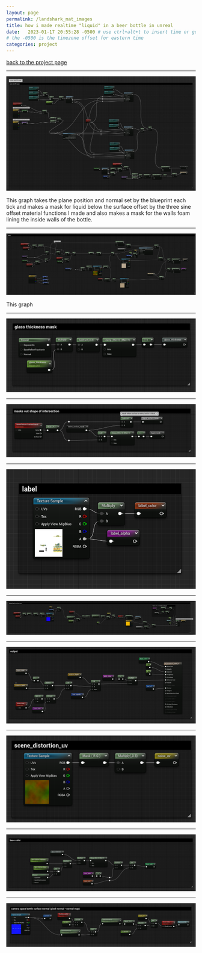 ```yaml
---
layout: page
permalink: /landshark_mat_images
title: how i made realtime "liquid" in a beer bottle in unreal
date:   2023-01-17 20:55:28 -0500 # use ctrl+alt+t to insert time or go to command palette
# the -0500 is the timezone offset for eastern time
categories: project
---
```


[back to the project page](/landshark)

---

![Alt Text](https://raw.githubusercontent.com/BillyJoelsNightmareExplosion/BillyJoelsNightmareExplosion.github.io/master/_files/photos/landshark/graphs/fill_mask.png "fill_mask.png")

This graph takes the plane position and normal set by the blueprint each tick and makes a mask for liquid below the surface offset by the three sine offset material functions I made and also makes a mask for the walls foam lining the inside walls of the bottle.

---

![Alt Text](https://raw.githubusercontent.com/BillyJoelsNightmareExplosion/BillyJoelsNightmareExplosion.github.io/master/_files/photos/landshark/graphs/foam.png "foam.png")

This graph 

---

![Alt Text](https://raw.githubusercontent.com/BillyJoelsNightmareExplosion/BillyJoelsNightmareExplosion.github.io/master/_files/photos/landshark/graphs/glass_thickness_mask.png "glass_thickness_mask.png")

---

![Alt Text](https://raw.githubusercontent.com/BillyJoelsNightmareExplosion/BillyJoelsNightmareExplosion.github.io/master/_files/photos/landshark/graphs/intersection_mask.png "intersection_mask.png")

---

![Alt Text](https://raw.githubusercontent.com/BillyJoelsNightmareExplosion/BillyJoelsNightmareExplosion.github.io/master/_files/photos/landshark/graphs/label.png "label.png")

---

![Alt Text](https://raw.githubusercontent.com/BillyJoelsNightmareExplosion/BillyJoelsNightmareExplosion.github.io/master/_files/photos/landshark/graphs/liquid_shading.png "liquid_shading.png")

---

![Alt Text](https://raw.githubusercontent.com/BillyJoelsNightmareExplosion/BillyJoelsNightmareExplosion.github.io/master/_files/photos/landshark/graphs/output.png "output.png")

---

![Alt Text](https://raw.githubusercontent.com/BillyJoelsNightmareExplosion/BillyJoelsNightmareExplosion.github.io/master/_files/photos/landshark/graphs/scene_distortion_uv.png "scene_distortion_uv.png")

---

![Alt Text](https://raw.githubusercontent.com/BillyJoelsNightmareExplosion/BillyJoelsNightmareExplosion.github.io/master/_files/photos/landshark/graphs/base_color.png "base_color.png")

---

![Alt Text](https://raw.githubusercontent.com/BillyJoelsNightmareExplosion/BillyJoelsNightmareExplosion.github.io/master/_files/photos/landshark/graphs/camera_space_bottle.png "camera_space_bottle.png")

